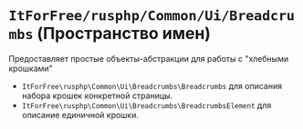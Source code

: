 # `ItForFree/rusphp/Common/Ui/Breadcrumbs` (Пространство имен)

Предоставляет простые объекты-абстракции для работы с "хлебными крошками"

* `ItForFree\rusphp\Common\Ui\Breadcrumbs\Breadcrumbs` для описания набора крошек конкретной страницы.
* `ItForFree\rusphp\Common\Ui\Breadcrumbs\BreadcrumbsElement` для описание единичной крошки.

